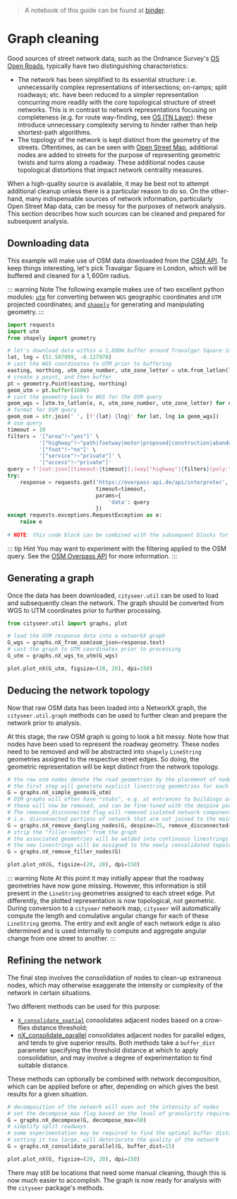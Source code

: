 > A notebook of this guide can be found at [binder](https://hub-binder.mybinder.ovh/user/cityseer-cityseer-0dt63yhl/notebooks/demo_notebooks/graph_cleaning.ipynb).

Graph cleaning
==============

Good sources of street network data, such as the Ordnance Survey's [OS Open Roads](https://www.ordnancesurvey.co.uk/business-and-government/products/os-open-roads.html), typically have two distinguishing characteristics:
- The network has been simplified to its essential structure: i.e. unnecessarily complex representations of intersections; on-ramps; split roadways; etc. have been reduced to a simpler representation concurring more readily with the core topological structure of street networks. This is in contrast to network representations focusing on completeness (e.g. for route way-finding, see [OS ITN Layer](https://www.ordnancesurvey.co.uk/business-and-government/help-and-support/products/itn-layer.html)): these introduce unnecessary complexity serving to hinder rather than help shortest-path algorithms.
- The topology of the network is kept distinct from the geometry of the streets. Oftentimes, as can be seen with [Open Street Map](https://www.openstreetmap.org), additional nodes are added to streets for the purpose of representing geometric twists and turns along a roadway. These additional nodes cause topological distortions that impact network centrality measures.

When a high-quality source is available, it may be best not to attempt additional cleanup unless there is a particular reason to do so. On the other-hand, many indispensable sources of network information, particularly Open Street Map data, can be messy for the purposes of network analysis. This section describes how such sources can be cleaned and prepared for subsequent analysis.


Downloading data
----------------

This example will make use of OSM data downloaded from the [OSM API](https://wiki.openstreetmap.org/wiki/API). To keep things interesting, let's pick Travalgar Square in London, which will be buffered and cleaned for a $1,600m$ radius.

::: warning Note
The following example makes use of two excellent python modules: [`utm`](https://github.com/Turbo87/utm) for converting between `WGS` geographic coordinates and `UTM` projected coordinates; and [`shapely`](https://github.com/Toblerity/Shapely) for generating and manipulating geometry.
:::

```python
import requests
import utm
from shapely import geometry

# let's download data within a 1,600m buffer around Travalgar Square in London:
lat, lng = (51.507999, -0.127970)
# cast the WGS coordinates to UTM prior to buffering
easting, northing, utm_zone_number, utm_zone_letter = utm.from_latlon(lat, lng) 
# create a point, and then buffer
pt = geometry.Point(easting, northing)
geom_utm = pt.buffer(1600)
# cast the geometry back to WGS for the OSM query
geom_wgs = [utm.to_latlon(e, n, utm_zone_number, utm_zone_letter) for e, n in geom_utm.exterior.coords]
# format for OSM query
geom_osm = str.join(' ', [f'{lat} {lng}' for lat, lng in geom_wgs])
# osm query
timeout = 10
filters = '["area"!~"yes"]' \
          '["highway"!~"path|footway|motor|proposed|construction|abandoned|platform|raceway|service"]' \
          '["foot"!~"no"]' \
          '["service"!~"private"]' \
          '["access"!~"private"]'
query = f'[out:json][timeout:{timeout}];(way["highway"]{filters}(poly:"{geom_osm}"); >;);out skel qt;'
try:
    response = requests.get('https://overpass-api.de/api/interpreter',
                            timeout=timeout,
                            params={
                                'data': query
                            })
except requests.exceptions.RequestException as e:
    raise e
    
# NOTE: this code block can be combined with the subsequent blocks for a continuous example.
```

::: tip Hint
You may want to experiment with the filtering applied to the OSM query. See the [OSM Overpass API](https://wiki.openstreetmap.org/wiki/Overpass_API) for more information.
:::


Generating a graph
------------------

Once the data has been downloaded, `cityseer.util` can be used to load and subsequently clean the network. The graph should be converted from WGS to UTM coordinates prior to further processing.

```python
from cityseer.util import graphs, plot

# load the OSM response data into a networkX graph
G_wgs = graphs.nX_from_osm(osm_json=response.text)
# cast the graph to UTM coordinates prior to processing
G_utm = graphs.nX_wgs_to_utm(G_wgs)

plot.plot_nX(G_utm, figsize=(20, 20), dpi=150)
```

<ImageModal :path="require('../images/plots/guides/cleaning/graph_raw.png')" alt='Raw OSM graph' caption='The raw OSM graph after conversion to UTM coordinates. © OpenStreetMap contributors.'></ImageModal>


Deducing the network topology
-----------------------------

Now that raw OSM data has been loaded into a NetworkX graph, the `cityseer.util.graph` methods can be used to further clean and prepare the network prior to analysis.

At this stage, the raw OSM graph is going to look a bit messy. Note how that nodes have been used to represent the roadway geometry. These nodes need to be removed and will be abstracted into `shapely` `LineString` geometries assigned to the respective street edges. So doing, the geometric representation will be kept distinct from the network topology.

```python
# the raw osm nodes denote the road geometries by the placement of nodes
# the first step will generate explicit linestring geometries for each street edge
G = graphs.nX_simple_geoms(G_utm)
# OSM graphs will often have "stubs", e.g. at entrances to buildings or parking lots
# these will now be removed, and can be fine-tuned with the despine parameter.
# The removed_disconnected flag will removed isolated network components
# i.e. disconnected portions of network that are not joined to the main street network
G = graphs.nX_remove_dangling_nodes(G, despine=25, remove_disconnected=True)
# strip the "filler-nodes" from the graph
# the associated geometries will be welded into continuous linestrings
# the new linestrings will be assigned to the newly consolidated topological links
G = graphs.nX_remove_filler_nodes(G)

plot.plot_nX(G, figsize=(20, 20), dpi=150)
```

<ImageModal :path="require('../images/plots/guides/cleaning/graph_topo.png')" alt='OSM graph topology' caption='The OSM graph after conversion to a topological representation. © OpenStreetMap contributors.'></ImageModal>

::: warning Note
At this point it may initially appear that the roadway geometries have now gone missing. However, this information is still present in the `LineString` geometries assigned to each street edge. Put differently, the plotted representation is now topological, not geometric. During conversion to a `cityseer` network map, `cityseer` will automatically compute the length and comulative angular change for each of these `LineString` geoms. The entry and exit angle of each network edge is also determined and is used internally to compute and aggregate angular change from one street to another.
:::


Refining the network
--------------------

The final step involves the consolidation of nodes to clean-up extraneous nodes, which may otherwise exaggerate the intensity or complexity of the network in certain situations. 

Two different methods can be used for this purpose:
- [`X_consolidate_spatial`](https://cityseer.github.io/cityseer/util/graphs.html#nx-consolidate-spatial) consolidates adjacent nodes based on a crow-flies distance threshold;
- [nX_consolidate_parallel](https://cityseer.github.io/cityseer/util/graphs.html#nx-consolidate-parallel) consolidates adjacent nodes for parallel edges, and tends to give superior results.
Both methods take a `buffer_dist` parameter specifying the threshold distance at which to apply consolidation, and may involve a degree of experimentation to find suitable distance.

These methods can optionally be combined with network decomposition, which can be applied before or after, depending on which gives the best results for a given situation.

```python
# decomposition of the network will even out the intensity of nodes
# set the decompose_max flag based on the level of granularity required
G = graphs.nX_decompose(G, decompose_max=50)
# simplify split roadways
# some experimentation may be required to find the optimal buffer distance
# setting it too large, will deteriorate the quality of the network
G = graphs.nX_consolidate_parallel(G, buffer_dist=15)

plot.plot_nX(G, figsize=(20, 20), dpi=150)
```

<ImageModal :path="require('../images/plots/guides/cleaning/graph_consolidated.png')" alt='OSM graph after decomposition and consolidation' caption='The OSM graph after decomposition and consolidation. © OpenStreetMap contributors.'></ImageModal>

There may still be locations that need some manual cleaning, though this is now much easier to accomplish. The graph is now ready for analysis with the `cityseer` package's methods.

